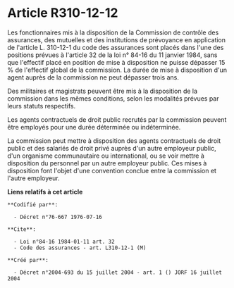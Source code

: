 # Article R310-12-12

Les fonctionnaires mis à la disposition de la Commission de contrôle des assurances, des mutuelles et des institutions de
prévoyance en application de l'article L. 310-12-1 du code des assurances sont placés dans l'une des positions prévues à
l'article 32 de la loi n° 84-16 du 11 janvier 1984, sans que l'effectif placé en position de mise à disposition ne puisse
dépasser 15 % de l'effectif global de la commission. La durée de mise à disposition d'un agent auprès de la commission ne
peut dépasser trois ans.

Des militaires et magistrats peuvent être mis à la disposition de la commission dans les mêmes conditions, selon les
modalités prévues par leurs statuts respectifs.

Les agents contractuels de droit public recrutés par la commission peuvent être employés pour une durée déterminée ou
indéterminée.

La commission peut mettre à disposition des agents contractuels de droit public et des salariés de droit privé auprès d'un
autre employeur public, d'un organisme communautaire ou international, ou se voir mettre à disposition du personnel par un
autre employeur public. Ces mises à disposition font l'objet d'une convention conclue entre la commission et l'autre
employeur.

**Liens relatifs à cet article**

	**Codifié par**:

	  - Décret n°76-667 1976-07-16

	**Cite**:

	  - Loi n°84-16 1984-01-11 art. 32
	  - Code des assurances - art. L310-12-1 (M)

	**Créé par**:

	  - Décret n°2004-693 du 15 juillet 2004 - art. 1 () JORF 16 juillet 2004
